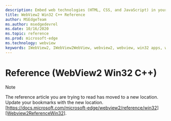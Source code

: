 ```yaml
---
description: Embed web technologies (HTML, CSS, and JavaScript) in your native applications with the Microsoft Edge WebView2 control
title: WebView2 Win32 C++ Reference
author: MSEdgeTeam
ms.author: msedgedevrel
ms.date: 10/16/2020
ms.topic: reference
ms.prod: microsoft-edge
ms.technology: webview
keywords: IWebView2, IWebView2WebView, webview2, webview, win32 apps, win32, edge, ICoreWebView2, ICoreWebView2Controller, browser control, edge html
---
```


# Reference (WebView2 Win32 C++)  

> [!NOTE]
> The reference article you are trying to read has moved to a new location.  
> Update your bookmarks with the new location.  
> [https://docs.microsoft.com/microsoft-edge/webview2/reference/win32][Webview2ReferenceWin32].  

[Webview2ReferenceWin32]: /microsoft-edge/webview2/reference/win32 "WebView2 Win32 C++ Reference | Microsoft Docs"
